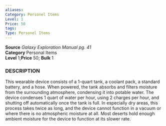 ```yaml
---
aliases: 
Category: Personel Items
Level: 1
Price: 50
tags: 
Type: Personel Items
---
```

**Source** _Galaxy Exploration Manual pg. 41_  
**Category** Personal Items  
**Level** 1;**Price** 50; **Bulk** 1

### DESCRIPTION

This wearable device consists of a 1-quart tank, a coolant pack, a standard battery, and a hose. When powered, the tank absorbs and filters moisture from the surrounding atmosphere, condensing it into potable water. The device condenses 1 quart of water per hour, using 2 charges per hour, and shutting off automatically once the tank is full. In especially dry areas, this process takes twice as long, and the device cannot function in a vacuum or where there is no atmospheric moisture at all. Most deserts hold enough ambient moisture for the device to function at its slower rate.
